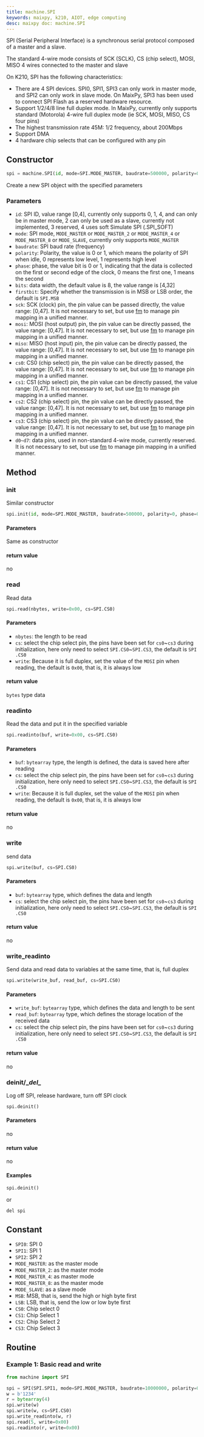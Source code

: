 ```yaml
---
title: machine.SPI
keywords: maixpy, k210, AIOT, edge computing
desc: maixpy ​​doc: machine.SPI
---
```



SPI (Serial Peripheral Interface) is a synchronous serial protocol composed of a master and a slave.

The standard 4-wire mode consists of SCK (SCLK), CS (chip select), MOSI, MISO 4 wires connected to the master and slave

On K210, SPI has the following characteristics:

* There are 4 SPI devices. SPI0, SPI1, SPI3 can only work in master mode, and SPI2 can only work in slave mode. On MaixPy, SPI3 has been used to connect SPI Flash as a reserved hardware resource.
* Support 1/2/4/8 line full duplex mode. In MaixPy, currently only supports standard (Motorola) 4-wire full duplex mode (ie SCK, MOSI, MISO, CS four pins)
* The highest transmission rate 45M: 1/2 frequency, about 200Mbps
* Support DMA
* 4 hardware chip selects that can be configured with any pin



## Constructor

```python
spi = machine.SPI(id, mode=SPI.MODE_MASTER, baudrate=500000, polarity=0, phase=0, bits=8, firstbit=SPI.MSB, sck, mosi, miso, cs0, cs1, cs2, cs3)
```

Create a new SPI object with the specified parameters

### Parameters

* `id`: SPI ID, value range [0,4], currently only supports 0, 1, 4, and can only be in master mode, 2 can only be used as a slave, currently not implemented, 3 reserved, 4 uses soft Simulate SPI (.SPI_SOFT)
* `mode`: SPI mode, `MODE_MASTER` or `MODE_MASTER_2` or `MODE_MASTER_4` or `MODE_MASTER_8` or `MODE_SLAVE`, currently only supports `MODE_MASTER`
* `baudrate`: SPI baud rate (frequency)
* `polarity`: Polarity, the value is 0 or 1, which means the polarity of SPI when idle, 0 represents low level, 1 represents high level
* `phase`: phase, the value bit is 0 or 1, indicating that the data is collected on the first or second edge of the clock, 0 means the first one, 1 means the second
* `bits`: data width, the default value is 8, the value range is [4,32]
* `firstbit`: Specify whether the transmission is in MSB or LSB order, the default is `SPI.MSB`
* `sck`: SCK (clock) pin, the pin value can be passed directly, the value range: [0,47]. It is not necessary to set, but use [fm](../builtin_py/fm.md) to manage pin mapping in a unified manner.
* `mosi`: MOSI (host output) pin, the pin value can be directly passed, the value range: [0,47]. It is not necessary to set, but use [fm](../builtin_py/fm.md) to manage pin mapping in a unified manner.
* `miso`: MISO (host input) pin, the pin value can be directly passed, the value range: [0,47]. It is not necessary to set, but use [fm](../builtin_py/fm.md) to manage pin mapping in a unified manner.
* `cs0`: CS0 (chip select) pin, the pin value can be directly passed, the value range: [0,47]. It is not necessary to set, but use [fm](../builtin_py/fm.md) to manage pin mapping in a unified manner.
* `cs1`: CS1 (chip select) pin, the pin value can be directly passed, the value range: [0,47]. It is not necessary to set, but use [fm](../builtin_py/fm.md) to manage pin mapping in a unified manner.
* `cs2`: CS2 (chip select) pin, the pin value can be directly passed, the value range: [0,47]. It is not necessary to set, but use [fm](../builtin_py/fm.md) to manage pin mapping in a unified manner.
* `cs3`: CS3 (chip select) pin, the pin value can be directly passed, the value range: [0,47]. It is not necessary to set, but use [fm](../builtin_py/fm.md) to manage pin mapping in a unified manner.
* `d0~d7`: data pins, used in non-standard 4-wire mode, currently reserved. It is not necessary to set, but use [fm](../builtin_py/fm.md) to manage pin mapping in a unified manner.

## Method

### init

Similar constructor

```python
spi.init(id, mode=SPI.MODE_MASTER, baudrate=500000, polarity=0, phase=0, bits=8, firstbit=SPI.MSB, sck, mosi, miso, cs0)
```

#### Parameters

Same as constructor


#### return value

no


### read

Read data

```python
spi.read(nbytes, write=0x00, cs=SPI.CS0)
```

#### Parameters

* `nbytes`: the length to be read
* `cs`: select the chip select pin, the pins have been set for `cs0`~`cs3` during initialization, here only need to select `SPI.CS0`~`SPI.CS3`, the default is `SPI .CS0`
* `write`: Because it is full duplex, set the value of the `MOSI` pin when reading, the default is `0x00`, that is, it is always low


#### return value

`bytes` type data


### readinto

Read the data and put it in the specified variable

```python
spi.readinto(buf, write=0x00, cs=SPI.CS0)
```

#### Parameters


* `buf`: `bytearray` type, the length is defined, the data is saved here after reading
* `cs`: select the chip select pin, the pins have been set for `cs0`~`cs3` during initialization, here only need to select `SPI.CS0`~`SPI.CS3`, the default is `SPI .CS0`
* `write`: Because it is full duplex, set the value of the `MOSI` pin when reading, the default is `0x00`, that is, it is always low


#### return value

no

### write

send data

```python
spi.write(buf, cs=SPI.CS0)
```

#### Parameters

* `buf`: `bytearray` type, which defines the data and length
* `cs`: select the chip select pin, the pins have been set for `cs0`~`cs3` during initialization, here only need to select `SPI.CS0`~`SPI.CS3`, the default is `SPI .CS0`

#### return value

no

### write_readinto

Send data and read data to variables at the same time, that is, full duplex

```python
spi.write(write_buf, read_buf, cs=SPI.CS0)
```

#### Parameters

* `write_buf`: `bytearray` type, which defines the data and length to be sent
* `read_buf`: `bytearray` type, which defines the storage location of the received data
* `cs`: select the chip select pin, the pins have been set for `cs0`~`cs3` during initialization, here only need to select `SPI.CS0`~`SPI.CS3`, the default is `SPI .CS0`

#### return value

no

### deinit/\__del\__

Log off SPI, release hardware, turn off SPI clock

```python
spi.deinit()
```

#### Parameters

no

#### return value

no

#### Examples

```python
spi.deinit()
```
or
```
del spi
```

## Constant

* `SPI0`: SPI 0
* `SPI1`: SPI 1
* `SPI2`: SPI 2
* `MODE_MASTER`: as the master mode
* `MODE_MASTER_2`: as the master mode
* `MODE_MASTER_4`: as master mode
* `MODE_MASTER_8`: as the master mode
* `MODE_SLAVE`: as a slave mode
* `MSB`: MSB, that is, send the high or high byte first
* `LSB`: LSB, that is, send the low or low byte first
* `CS0`: Chip select 0
* `CS1`: Chip Select 1
* `CS2`: Chip Select 2
* `CS3`: Chip Select 3


## Routine

### Example 1: Basic read and write

```python
from machine import SPI

spi = SPI(SPI.SPI1, mode=SPI.MODE_MASTER, baudrate=10000000, polarity=0, phase=0, bits=8, firstbit=SPI.MSB, sck=28, mosi=29, miso=30, cs0= 27)
w = b'1234'
r = bytearray(4)
spi.write(w)
spi.write(w, cs=SPI.CS0)
spi.write_readinto(w, r)
spi.read(5, write=0x00)
spi.readinto(r, write=0x00)
```
